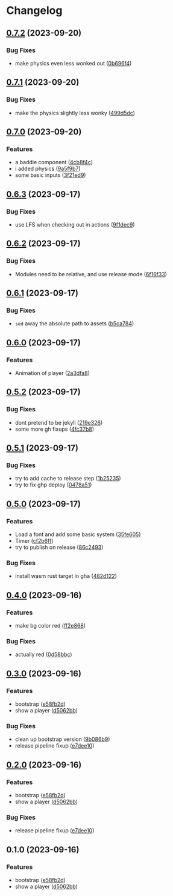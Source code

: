 # Changelog

## [0.7.2](https://github.com/emarcotte/gbj11/compare/v0.7.1...v0.7.2) (2023-09-20)


### Bug Fixes

* make physics even less wonked out ([0b696f4](https://github.com/emarcotte/gbj11/commit/0b696f4a7157964032c62aa1b2d036f5fab86895))

## [0.7.1](https://github.com/emarcotte/gbj11/compare/v0.7.0...v0.7.1) (2023-09-20)


### Bug Fixes

* make the physics slightly less wonky ([499d5dc](https://github.com/emarcotte/gbj11/commit/499d5dcafe4f0613977694a98a32c11ea5556d24))

## [0.7.0](https://github.com/emarcotte/gbj11/compare/v0.6.3...v0.7.0) (2023-09-20)


### Features

* a baddie component ([4cb8f4c](https://github.com/emarcotte/gbj11/commit/4cb8f4c8ac23d958222ad21e1a065c3c56f92418))
* i added physics ([9a5f9b7](https://github.com/emarcotte/gbj11/commit/9a5f9b720db3d7d7d5dbf2d84b747efaff651694))
* some basic inputs ([3f21ed9](https://github.com/emarcotte/gbj11/commit/3f21ed96aee3ef32fc62383348a4bb6523e15c3b))

## [0.6.3](https://github.com/emarcotte/gbj11/compare/v0.6.2...v0.6.3) (2023-09-17)


### Bug Fixes

* use LFS when checking out in actions ([9f1dec9](https://github.com/emarcotte/gbj11/commit/9f1dec98bbc448d309a797a792a010bb5783fa6a))

## [0.6.2](https://github.com/emarcotte/gbj11/compare/v0.6.1...v0.6.2) (2023-09-17)


### Bug Fixes

* Modules need to be relative, and use release mode ([6f16f33](https://github.com/emarcotte/gbj11/commit/6f16f33d03e76690f8b4ec28e78c9333c3b71de7))

## [0.6.1](https://github.com/emarcotte/gbj11/compare/v0.6.0...v0.6.1) (2023-09-17)


### Bug Fixes

* `sed` away the absolute path to assets ([b5ca784](https://github.com/emarcotte/gbj11/commit/b5ca7848e2912ad09d49fd54cd0fac817af1507e))

## [0.6.0](https://github.com/emarcotte/gbj11/compare/v0.5.2...v0.6.0) (2023-09-17)


### Features

* Animation of player ([2a3dfa8](https://github.com/emarcotte/gbj11/commit/2a3dfa8bc7101e57082a3a3e7ed7f24d07baac98))

## [0.5.2](https://github.com/emarcotte/gbj11/compare/v0.5.1...v0.5.2) (2023-09-17)


### Bug Fixes

* dont pretend to be jekyll ([219e326](https://github.com/emarcotte/gbj11/commit/219e326a15d12de8554f6d1039501dd2d68ee916))
* some more gh fixups ([4fc37b8](https://github.com/emarcotte/gbj11/commit/4fc37b8485ce99959c3dfc2c782aa892a7cbc584))

## [0.5.1](https://github.com/emarcotte/gbj11/compare/v0.5.0...v0.5.1) (2023-09-17)


### Bug Fixes

* try to add cache to release step ([1b25235](https://github.com/emarcotte/gbj11/commit/1b2523515b9ddf99aaeb4f7fc4a051d2fa5e8a89))
* try to fix ghp deploy ([0478a51](https://github.com/emarcotte/gbj11/commit/0478a5127ca9dd22b7d8a40e426f7848f4865e7b))

## [0.5.0](https://github.com/emarcotte/gbj11/compare/v0.4.0...v0.5.0) (2023-09-17)


### Features

* Load a font and add some basic system ([35fe605](https://github.com/emarcotte/gbj11/commit/35fe605e5926a24447c013657023c3bab47ae484))
* Timer ([cf2b6ff](https://github.com/emarcotte/gbj11/commit/cf2b6ffb2dcfe796e721e1a5552cf17963c80354))
* try to publish on release ([86c2493](https://github.com/emarcotte/gbj11/commit/86c2493b2d02d5c57effb8cf62dd1768e4e5d66f))


### Bug Fixes

* install wasm rust target in gha ([482d122](https://github.com/emarcotte/gbj11/commit/482d12255f94770b55ef7fbd9b61ab2b7850c0fc))

## [0.4.0](https://github.com/emarcotte/gbj11/compare/v0.3.0...v0.4.0) (2023-09-16)


### Features

* make bg color red ([ff2e868](https://github.com/emarcotte/gbj11/commit/ff2e868b087d9bbbdfa973276e65d1e06b95a491))


### Bug Fixes

* actually red ([0d58bbc](https://github.com/emarcotte/gbj11/commit/0d58bbc456accf1750a5867afaae992067b938dc))

## [0.3.0](https://github.com/emarcotte/gbj11/compare/v0.2.0...v0.3.0) (2023-09-16)


### Features

* bootstrap ([e58fb2d](https://github.com/emarcotte/gbj11/commit/e58fb2d4885d35e5bbc1ae1ad9bdf888bfd7d9d1))
* show a player ([d5062bb](https://github.com/emarcotte/gbj11/commit/d5062bb929e4bb85ef43209c0dac804864a9d75e))


### Bug Fixes

* clean up bootstrap version ([9b086b9](https://github.com/emarcotte/gbj11/commit/9b086b9ff8e931d12e4c73b7cb83271af48a9db8))
* release pipeline fixup ([e7dee10](https://github.com/emarcotte/gbj11/commit/e7dee109c826d8e817790911dd2905bee1780045))

## [0.2.0](https://github.com/emarcotte/gbj11/compare/v0.1.0...v0.2.0) (2023-09-16)


### Features

* bootstrap ([e58fb2d](https://github.com/emarcotte/gbj11/commit/e58fb2d4885d35e5bbc1ae1ad9bdf888bfd7d9d1))
* show a player ([d5062bb](https://github.com/emarcotte/gbj11/commit/d5062bb929e4bb85ef43209c0dac804864a9d75e))


### Bug Fixes

* release pipeline fixup ([e7dee10](https://github.com/emarcotte/gbj11/commit/e7dee109c826d8e817790911dd2905bee1780045))

## 0.1.0 (2023-09-16)


### Features

* bootstrap ([e58fb2d](https://github.com/emarcotte/gbj11/commit/e58fb2d4885d35e5bbc1ae1ad9bdf888bfd7d9d1))
* show a player ([d5062bb](https://github.com/emarcotte/gbj11/commit/d5062bb929e4bb85ef43209c0dac804864a9d75e))
